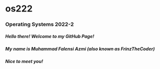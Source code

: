 # os222
### Operating Systems 2022-2

##### Hello there! Welcome to my GitHub Page!
##### My name is Muhammad Falensi Azmi (also known as FrinzTheCoder)
##### Nice to meet you!

